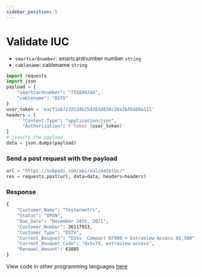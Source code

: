 ```yaml
---
sidebar_position: 5
---
```


# Validate IUC

- `smartcardnumber`: smartcardnumber number `string`
- `cablename`: cablename `string`

```python
import requests
import json
payload = {
    "smartcardnumber": "755894244",
    "cablename": "DSTV"
}
user_token = 'eacf1ab727d134b254361d834c28a2bf6ab0a111'
headers = {
      "Content-Type": "application/json",
      "Authorization": f'Token {user_token}'
} 
# jsonify the payload
data = json.dumps(payload)

```

### Send a post request with the payload

```python
url = "https://subpadi.com/api/validateiuc/"
res = requests.post(url, data=data, headers=headers)
```

### Response 

```bash
{
    "Customer_Name": "Testermetri",
    "Status": "OPEN",
    "Due_Date": "November 24th, 2021",
    "Customer_Number": 26117953,
    "Customer_Type": "DSTV",
    "Current_Bouquet": "DStv  Compact N7900 + ExtraView Access N2,500",
    "Current_Bouquet_Code": "dstv79, extraview-access",
    "Renewal_Amount": 63885
}
```

View code in other programming languages [here](https://documenter.getpostman.com/view/18149105/2s93CRJqgM#b9b1e802-d90a-4c4e-a96f-61aae9dbcd99)